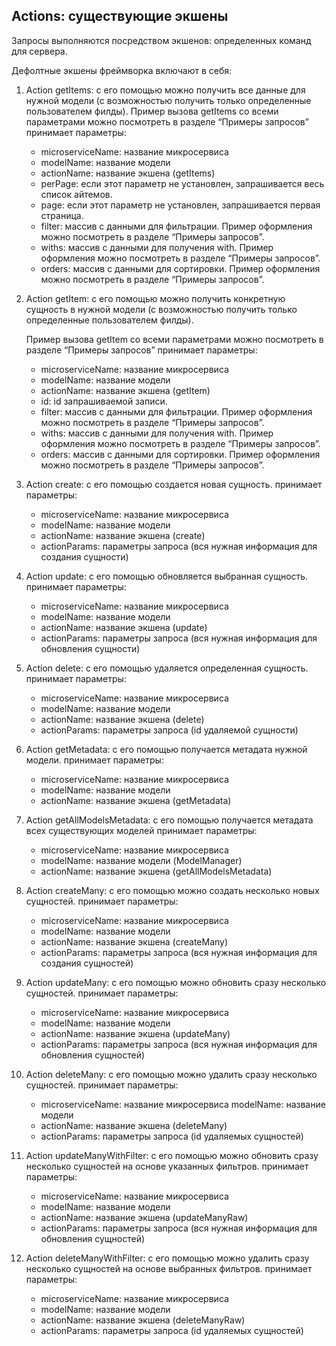## Actions: существующие экшены

Запросы выполняются посредством экшенов: определенных команд для сервера.

Дефолтные экшены фреймворка включают в себя:

1. Action getItems: с его помощью можно получить все данные для нужной модели (с возможностью получить только определенные пользователем филды).
    Пример вызова getItems со всеми параметрами можно посмотреть в разделе “Примеры запросов”
    принимает параметры:
    - microserviceName: название микросервиса
    - modelName: название модели
    - actionName: название экшена (getItems)
    - perPage: если этот параметр не установлен, запрашивается весь список айтемов.
    - page: если этот параметр не установлен, запрашивается первая страница.
    - filter: массив с данными для фильтрации. Пример оформления можно посмотреть в разделе “Примеры запросов”.
    - withs: массив с данными для получения with. Пример оформления можно посмотреть в разделе “Примеры запросов”.
    - orders: массив с данными для сортировки. Пример оформления можно посмотреть в разделе “Примеры запросов”.
    
2. Action getItem: с его помощью можно получить конкретную сущность в нужной модели (с возможностью получить только определенные пользователем филды).

    Пример вызова getItem со всеми параметрами можно посмотреть в разделе “Примеры запросов”
    принимает параметры:
    - microserviceName: название микросервиса
    - modelName: название модели
    - actionName: название экшена (getItem)
    - id: id запрашиваемой записи.
    - filter: массив с данными для фильтрации. Пример оформления можно посмотреть в разделе “Примеры запросов”.
    - withs: массив с данными для получения with. Пример оформления можно посмотреть в разделе “Примеры запросов”.
    - orders: массив с данными для сортировки. Пример оформления можно посмотреть в разделе “Примеры запросов”.
3. Action create: с его помощью создается новая сущность.
    принимает параметры:
    - microserviceName: название микросервиса
    - modelName: название модели
    - actionName: название экшена (create)
    - actionParams: параметры запроса (вся нужная информация для создания сущности)
4. Action update: с его помощью обновляется выбранная сущность.
    принимает параметры:
    - microserviceName: название микросервиса
    - modelName: название модели
    - actionName: название экшена (update)
    - actionParams: параметры запроса (вся нужная информация для обновления сущности)
5. Action delete: с его помощью удаляется определенная сущность.
    принимает параметры:
    - microserviceName: название микросервиса
    - modelName: название модели
    - actionName: название экшена (delete)
    - actionParams: параметры запроса (id удаляемой сущности)
6. Action getMetadata: с его помощью получается метадата нужной модели.
    принимает параметры:
    - microserviceName: название микросервиса
    - modelName: название модели
    - actionName: название экшена (getMetadata)
7. Action getAllModelsMetadata: с его помощью получается метадата всех существующих моделей
    принимает параметры:
    - microserviceName: название микросервиса
    - modelName: название модели (ModelManager)
    - actionName: название экшена (getAllModelsMetadata)
8. Action createMany: с его помощью можно создать несколько новых сущностей.
    принимает параметры:
    - microserviceName: название микросервиса
    - modelName: название модели
    - actionName: название экшена (createMany)
    - actionParams: параметры запроса (вся нужная информация для создания сущностей)
9. Action updateMany: с его помощью можно обновить сразу несколько сущностей.
    принимает параметры:
    - microserviceName: название микросервиса
    - modelName: название модели
    - actionName: название экшена (updateMany)
    - actionParams: параметры запроса (вся нужная информация для обновления сущностей)
10. Action deleteMany: с его помощью можно удалить сразу несколько сущностей.
    принимает параметры:
    - microserviceName: название микросервиса
    modelName: название модели
    - actionName: название экшена (deleteMany)
    - actionParams: параметры запроса (id удаляемых сущностей)
11. Action updateManyWithFilter: с его помощью можно обновить сразу несколько сущностей на основе указанных фильтров.
    принимает параметры:
    - microserviceName: название микросервиса
    - modelName: название модели
    - actionName: название экшена (updateManyRaw)
    - actionParams: параметры запроса (вся нужная информация для обновления сущностей)
12. Action deleteManyWithFilter: с его помощью можно удалить сразу несколько сущностей на основе выбранных фильтров.
    принимает параметры:
    - microserviceName: название микросервиса
    - modelName: название модели
    - actionName: название экшена (deleteManyRaw)
    - actionParams: параметры запроса (id удаляемых сущностей)
